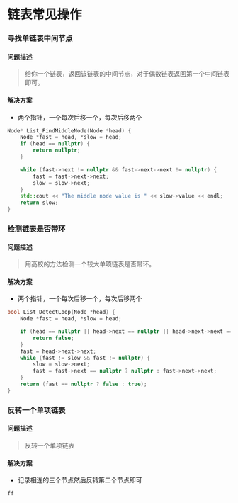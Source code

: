 链表常见操作
===

### 寻找单链表中间节点
#### 问题描述
> 给你一个链表，返回该链表的中间节点，对于偶数链表返回第一个中间链表即可。

#### 解决方案
+ 两个指针，一个每次后移一个，每次后移两个
```cpp
Node* List_FindMiddleNode(Node *head) {
    Node *fast = head, *slow = head;
    if (head == nullptr) {
        return nullptr;
    }

    while (fast->next != nullptr && fast->next->next != nullptr) {
        fast = fast->next->next;
        slow = slow->next;
    }
    std::cout << "The middle node value is " << slow->value << endl;
    return slow;
}
```

### 检测链表是否带环
#### 问题描述
> 用高校的方法检测一个较大单项链表是否带环。

#### 解决方案
+ 两个指针，一个每次后移一个，每次后移两个
```cpp
bool List_DetectLoop(Node *head) {
    Node *fast = head, *slow = head;

    if (head == nullptr || head->next == nullptr || head->next->next == nullptr) {
        return false;
    }
    fast = head->next->next;
    while (fast != slow && fast != nullptr) {
        slow = slow->next;
        fast = fast->next == nullptr ? nullptr : fast->next->next;
    }
    return (fast == nullptr ? false : true);
}
```

### 反转一个单项链表
#### 问题描述
> 反转一个单项链表

#### 解决方案
+ 记录相连的三个节点然后反转第二个节点即可
```cpp
ff
```